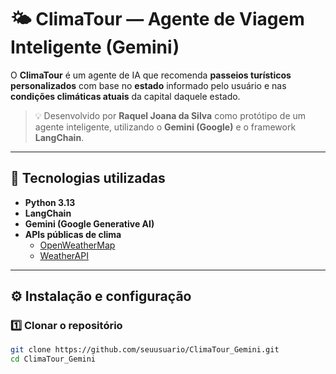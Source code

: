 # 🌤️ ClimaTour — Agente de Viagem Inteligente (Gemini)

O **ClimaTour** é um agente de IA que recomenda **passeios turísticos personalizados** com base no **estado** informado pelo usuário e nas **condições climáticas atuais** da capital daquele estado.

> 💡 Desenvolvido por **Raquel Joana da Silva** como protótipo de um agente inteligente, utilizando o **Gemini (Google)** e o framework **LangChain**.

---

## 🧠 Tecnologias utilizadas

- **Python 3.13**
- **LangChain**  
- **Gemini (Google Generative AI)**
- **APIs públicas de clima**  
  - [OpenWeatherMap](https://openweathermap.org/api)
  - [WeatherAPI](https://www.weatherapi.com/)

---

## ⚙️ Instalação e configuração

### 1️⃣ Clonar o repositório
```bash
git clone https://github.com/seuusuario/ClimaTour_Gemini.git
cd ClimaTour_Gemini
